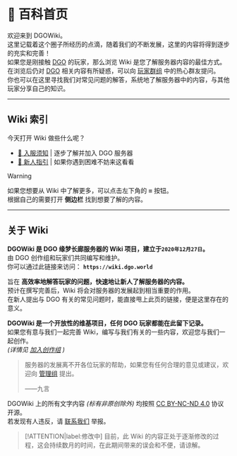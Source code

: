 <!-- index -->

# 🎨 百科首页

欢迎来到 DGOWiki。<br/>
这里记载着这个圈子所经历的点滴，随着我们的不断发展，这里的内容将得到逐步的充实和完善！<br/>
如果您是刚接触 [DGO](notice/about?id=关于-dgo) 的玩家，那么浏览 Wiki 是您了解服务器内容的最佳方式。<br/>
在浏览后仍对 [DGO](notice/about?id=关于-dgo) 相关内容有所疑惑，可以向 [玩家群组](community/players/groups) 中的热心群友提问。<br/>
你也可以在这里寻找我们对常见问题的解答，系统地了解服务器中的内容，与其他玩家分享自己的知识。

---

## Wiki 索引

今天打开 Wiki 做些什么呢？<br/>

- [📢 入服须知](notice/about) | 逐步了解并加入 DGO 服务器<br/>
- [🧭 新人指引](guide/link) | 如果你遇到困难不妨来这看看<br/>

> [!WARNING]
> 如果您想要从 Wiki 中了解更多，可以点击左下角的 <kbd>≡</kbd> 按钮。<br/>
> 根据自己的需要打开 **侧边栏** 找到想要了解的内容。

---

## 关于 Wiki

**DGOWiki 是 DGO 缘梦长廊服务器的 Wiki 项目，建立于`2020年12月27日`。** <br/>
由 DGO 创作组和玩家们共同编写和维护。<br/>
你可以通过此链接来访问： **`https://wiki.dgo.world`**

旨在 **高效率地解答玩家的问题，快速地让新人了解服务器的内容。** <br/>
预计在撰写完善后，Wiki 将会对服务器的发展起到相当重要的作用。<br/>
在新人提出与 DGO 有关的常见问题时，能直接甩上此页的链接，便是这里存在的意义。

**DGOWiki 是一个开放性的维基项目，任何 DGO 玩家都能在此留下记录。** <br/>
如果您有意与我们一起完善 Wiki，编写与我们有关的一些内容，欢迎您与我们一起创作。<br/>
_(详情见 [加入创作组](other/joinCreation) )_

> 服务器的发展离不开各位玩家的帮助，如果您有任何合理的意见或建议，欢迎向 [管理组](other/contact?id=管理组) 提出。
> <div class="quotefrom">——九言</div>

DGOWiki 上的所有文字内容 _(标有非原创除外)_ 均按照 [CC BY-NC-ND 4.0](https://creativecommons.org/licenses/by-nc-nd/4.0/) 协议开源。<br/>
若发现有人违反，请 [联系我们](other/contact) 举报。

<!-- 这意味着使用本 wiki 内容只要注明来源并建立链接即可。<br/>
但是任何非创作者不能对本 Wiki 内容做出任何形式的修改或者进行商业性使用。<br/> -->

> [!ATTENTION|label:修改中]
目前，此 Wiki 的内容正处于逐渐修改的过程，这会持续数月的时间，在此期间带来的误会和不便，请谅解。
